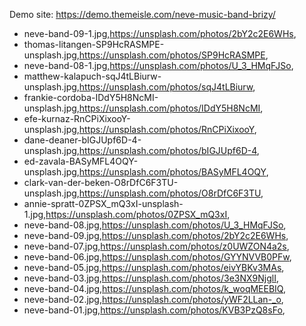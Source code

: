 Demo site: https://demo.themeisle.com/neve-music-band-brizy/

- neve-band-09-1.jpg,https://unsplash.com/photos/2bY2c2E6WHs,
- thomas-litangen-SP9HcRASMPE-unsplash.jpg,https://unsplash.com/photos/SP9HcRASMPE,
- neve-band-08-1.jpg,https://unsplash.com/photos/U_3_HMqFJSo,
- matthew-kalapuch-sqJ4tLBiurw-unsplash.jpg,https://unsplash.com/photos/sqJ4tLBiurw,
- frankie-cordoba-IDdY5H8NcMI-unsplash.jpg,https://unsplash.com/photos/IDdY5H8NcMI,
- efe-kurnaz-RnCPiXixooY-unsplash.jpg,https://unsplash.com/photos/RnCPiXixooY,
- dane-deaner-bIGJUpf6D-4-unsplash.jpg,https://unsplash.com/photos/bIGJUpf6D-4,
- ed-zavala-BASyMFL4OQY-unsplash.jpg,https://unsplash.com/photos/BASyMFL4OQY,
- clark-van-der-beken-O8rDfC6F3TU-unsplash.jpg,https://unsplash.com/photos/O8rDfC6F3TU,
- annie-spratt-0ZPSX_mQ3xI-unsplash-1.jpg,https://unsplash.com/photos/0ZPSX_mQ3xI,
- neve-band-08.jpg,https://unsplash.com/photos/U_3_HMqFJSo,
- neve-band-09.jpg,https://unsplash.com/photos/2bY2c2E6WHs,
- neve-band-07.jpg,https://unsplash.com/photos/z0UWZON4a2s,
- neve-band-06.jpg,https://unsplash.com/photos/GYYNVVB0PFw,
- neve-band-05.jpg,https://unsplash.com/photos/eivYBKv3MAs,
- neve-band-03.jpg,https://unsplash.com/photos/3e3NX9NjglI,
- neve-band-04.jpg,https://unsplash.com/photos/k_woqMEEBIQ,
- neve-band-02.jpg,https://unsplash.com/photos/yWF2LLan-_o,
- neve-band-01.jpg,https://unsplash.com/photos/KVB3PzQ8sFo,